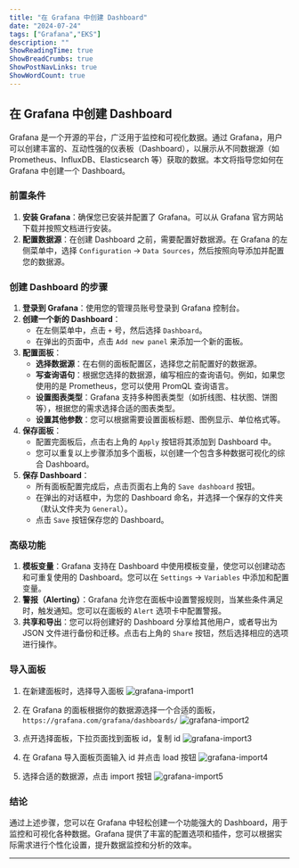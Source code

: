 ```yaml
---
title: "在 Grafana 中创建 Dashboard"
date: "2024-07-24"
tags: ["Grafana","EKS"]
description: ""
ShowReadingTime: true
ShowBreadCrumbs: true
ShowPostNavLinks: true
ShowWordCount: true
---
```


## 在 Grafana 中创建 Dashboard

Grafana 是一个开源的平台，广泛用于监控和可视化数据。通过 Grafana，用户可以创建丰富的、互动性强的仪表板（Dashboard），以展示从不同数据源（如 Prometheus、InfluxDB、Elasticsearch 等）获取的数据。本文将指导您如何在 Grafana 中创建一个 Dashboard。

### 前置条件

1. **安装 Grafana**：确保您已安装并配置了 Grafana。可以从 Grafana 官方网站 下载并按照文档进行安装。
2. **配置数据源**：在创建 Dashboard 之前，需要配置好数据源。在 Grafana 的左侧菜单中，选择 `Configuration` -> `Data Sources`，然后按照向导添加并配置您的数据源。

### 创建 Dashboard 的步骤

1. **登录到 Grafana**：使用您的管理员账号登录到 Grafana 控制台。
2. **创建一个新的 Dashboard**：
   - 在左侧菜单中，点击 `+` 号，然后选择 `Dashboard`。
   - 在弹出的页面中，点击 `Add new panel` 来添加一个新的面板。
3. **配置面板**：
   - **选择数据源**：在右侧的面板配置区，选择您之前配置好的数据源。
   - **写查询语句**：根据您选择的数据源，编写相应的查询语句。例如，如果您使用的是 Prometheus，您可以使用 PromQL 查询语言。
   - **设置图表类型**：Grafana 支持多种图表类型（如折线图、柱状图、饼图等），根据您的需求选择合适的图表类型。
   - **设置其他参数**：您可以根据需要设置面板标题、图例显示、单位格式等。
4. **保存面板**：
   - 配置完面板后，点击右上角的 `Apply` 按钮将其添加到 Dashboard 中。
   - 您可以重复以上步骤添加多个面板，以创建一个包含多种数据可视化的综合 Dashboard。
5. **保存 Dashboard**：
   - 所有面板配置完成后，点击页面右上角的 `Save dashboard` 按钮。
   - 在弹出的对话框中，为您的 Dashboard 命名，并选择一个保存的文件夹（默认文件夹为 `General`）。
   - 点击 `Save` 按钮保存您的 Dashboard。

### 高级功能

1. **模板变量**：Grafana 支持在 Dashboard 中使用模板变量，使您可以创建动态和可重复使用的 Dashboard。您可以在 `Settings` -> `Variables` 中添加和配置变量。
2. **警报（Alerting）**：Grafana 允许您在面板中设置警报规则，当某些条件满足时，触发通知。您可以在面板的 `Alert` 选项卡中配置警报。
3. **共享和导出**：您可以将创建好的 Dashboard 分享给其他用户，或者导出为 JSON 文件进行备份和迁移。点击右上角的 `Share` 按钮，然后选择相应的选项进行操作。
   
### 导入面板

1. 在新建面板时，选择导入面板
![grafana-import1](https://cdn.jsdelivr.net/gh/GreateWay/GreateWay.github.io@master/static/img/grafana-import1.png)

2. 在 Grafana 的面板根据你的数据源选择一个合适的面板，`https://grafana.com/grafana/dashboards/`
![grafana-import2](https://cdn.jsdelivr.net/gh/GreateWay/GreateWay.github.io@master/static/img/grafana-import2.png)

3. 点开选择面板，下拉页面找到面板 id，复制 id
![grafana-import3](https://cdn.jsdelivr.net/gh/GreateWay/GreateWay.github.io@master/static/img/grafana-import3.png)

4. 在 Grafana 导入面板页面输入 id 并点击 load 按钮
   ![grafana-import4](https://cdn.jsdelivr.net/gh/GreateWay/GreateWay.github.io@master/static/img/grafana-import4.png)

5. 选择合适的数据源，点击 import 按钮
   ![grafana-import5](https://cdn.jsdelivr.net/gh/GreateWay/GreateWay.github.io@master/static/img/grafana-import5.png)

### 结论

通过上述步骤，您可以在 Grafana 中轻松创建一个功能强大的 Dashboard，用于监控和可视化各种数据。Grafana 提供了丰富的配置选项和插件，您可以根据实际需求进行个性化设置，提升数据监控和分析的效率。

------

